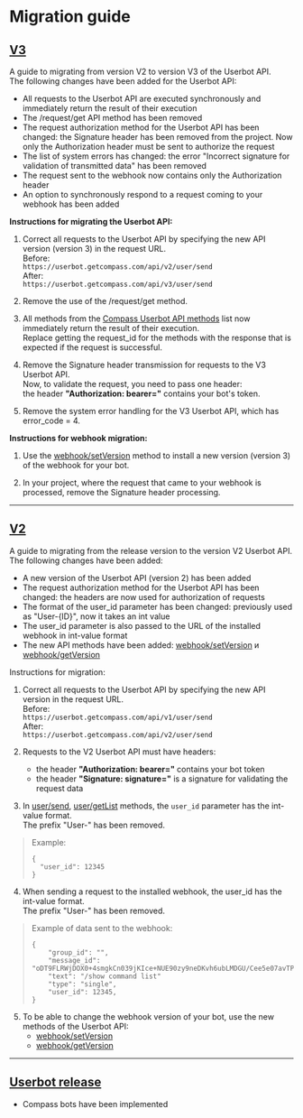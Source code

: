 # Migration guide

## [V3](https://github.com/getCompass/userbot)

A guide to migrating from version V2 to version V3 of the Userbot API.<br>
The following changes have been added for the Userbot API:
  - All requests to the Userbot API are executed synchronously and immediately return the result of their execution
  - The /request/get API method has been removed
  - The request authorization method for the Userbot API has been changed: the Signature header has been removed from the project. Now only the Authorization header must be sent to authorize the request
  - The list of system errors has changed: the error "Incorrect signature for validation of transmitted data" has been removed
  - The request sent to the webhook now contains only the Authorization header
  - An option to synchronously respond to a request coming to your webhook has been added

**Instructions for migrating the Userbot API:**
1) Correct all requests to the Userbot API by specifying the new API version (version 3) in the request URL.<br>
Before: <br>
`https://userbot.getcompass.com/api/v2/user/send` <br>
After: <br>
`https://userbot.getcompass.com/api/v3/user/send` <br>

2) Remove the use of the /request/get method.

3) All methods from the [Compass Userbot API methods](https://github.com/getCompass/userbot#Compass-Userbot-API-method-list) list now immediately return the result of their execution.<br>
Replace getting the request_id for the methods with the response that is expected if the request is successful.

4) Remove the Signature header transmission for requests to the V3 Userbot API.<br>
Now, to validate the request, you need to pass one header:<br>
the header **"Authorization: bearer=<bot token>"** contains your bot's token. 

5) Remove the system error handling for the V3 Userbot API, which has error_code = 4.

**Instructions for webhook migration:**
1) Use the [webhook/setVersion](https://github.com/getCompass/userbot#post-webhooksetversion) method to install a new version (version 3) of the webhook for your bot.

2) In your project, where the request that came to your webhook is processed, remove the Signature header processing.

---

## [V2](https://github.com/getCompass/userbot/releases/tag/v2)

A guide to migrating from the release version to the version V2 Userbot API.<br>
The following changes have been added:
- A new version of the Userbot API (version 2) has been added
- The request authorization method for the Userbot API has been changed: the headers are now used for authorization of requests
- The format of the user_id parameter has been changed: previously used as "User-{ID}", now it takes an int value
- The user_id parameter is also passed to the URL of the installed webhook in int-value format
- The new API methods have been added: [webhook/setVersion](https://github.com/getCompass/userbot#post-webhooksetversion) и [webhook/getVersion](https://github.com/getCompass/userbot#post-webhookgetversion)

Instructions for migration:
1) Correct all requests to the Userbot API by specifying the new API version in the request URL.<br>
Before: <br>
`https://userbot.getcompass.com/api/v1/user/send` <br>
After: <br>
`https://userbot.getcompass.com/api/v2/user/send` <br>
   
2) Requests to the V2 Userbot API must have headers:
    - the header **"Authorization: bearer=<bot token>"** contains your bot token
    - the header **"Signature: signature=<signature>"** is a signature for validating the request data

3) In [user/send](https://github.com/getCompass/userbot#post-usersend), [user/getList](https://github.com/getCompass/userbot#post-usergetlist) methods, the `user_id` parameter has the int-value format.<br>
The prefix "User-" has been removed.<br>
>Example:
>```json5 
>{
>   "user_id": 12345
>}
>```

   
4) When sending a request to the installed webhook, the user_id has the int-value format.<br>
The prefix "User-" has been removed.<br>
> Example of data sent to the webhook:
>```json5 
>{
>     "group_id": "",
>     "message_id": "oDT9FLRWjDOX0+4smgkCn039jKIce+NUE90zy9neDKvh6ubLMDGU/Cee5e07avTPFT/WcnAJIX...",
>     "text": "/show command list"
>     "type": "single",
>     "user_id": 12345,
>}
>```

5) To be able to change the webhook version of your bot, use the new methods of the Userbot API:
    - [webhook/setVersion](https://github.com/getCompass/userbot#post-webhooksetversion)
    - [webhook/getVersion](https://github.com/getCompass/userbot#post-webhookgetversion)

---

## [Userbot release](https://github.com/getCompass/userbot/releases/tag/v1)

- Compass bots have been implemented
